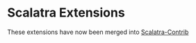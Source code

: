 # Scalatra Extensions

These extensions have now been merged into [Scalatra-Contrib](http://github.com/scalatra/scalatra-contrib)
